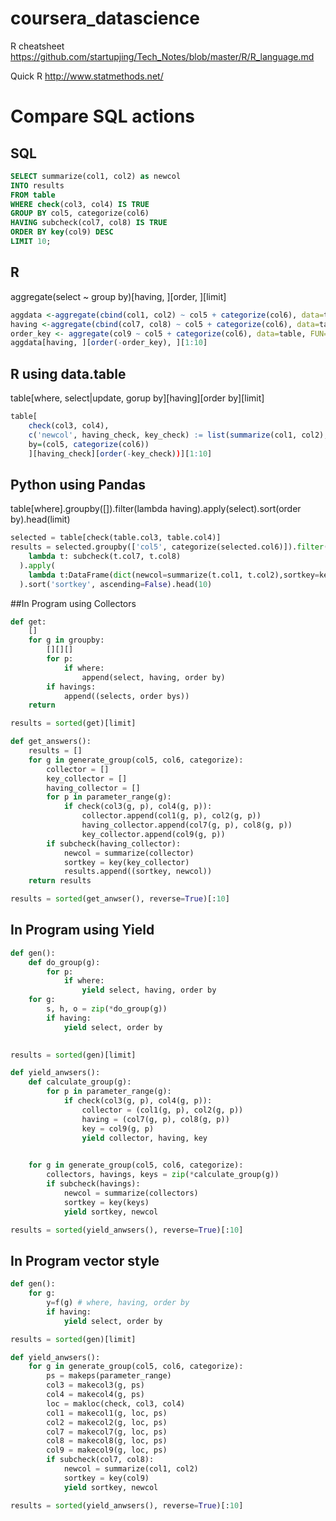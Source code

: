 # coursera_datascience
R cheatsheet
https://github.com/startupjing/Tech_Notes/blob/master/R/R_language.md

Quick R
http://www.statmethods.net/

# Compare SQL actions

## SQL
```SQL
SELECT summarize(col1, col2) as newcol
INTO results
FROM table
WHERE check(col3, col4) IS TRUE
GROUP BY col5, categorize(col6)
HAVING subcheck(col7, col8) IS TRUE
ORDER BY key(col9) DESC
LIMIT 10;
```
## R
aggregate(select ~ group by)[having, ][order, ][limit]

```R
aggdata <-aggregate(cbind(col1, col2) ~ col5 + categorize(col6), data=table, FUN=summarize)
having <-aggregate(cbind(col7, col8) ~ col5 + categorize(col6), data=table, FUN=subcheck)
order_key <- aggregate(col9 ~ col5 + categorize(col6), data=table, FUN=key)
aggdata[having, ][order(-order_key), ][1:10]
```

## R using data.table
table[where, select|update, gorup by][having][order by][limit]
```R
table[
	check(col3, col4),
	c('newcol', having_check, key_check) := list(summarize(col1, col2), subcheck(col7, col8), key(col9)), 
	by=(col5, categorize(col6))
	][having_check][order(-key_check))][1:10]
```

## Python using Pandas
table[where].groupby([]).filter(lambda having).apply(select).sort(order by).head(limit)

```python
selected = table[check(table.col3, table.col4)]
results = selected.groupby(['col5', categorize(selected.col6)]).filter(
    lambda t: subcheck(t.col7, t.col8)
  ).apply(
    lambda t:DataFrame(dict(newcol=summarize(t.col1, t.col2),sortkey=key(t.col9))
  ).sort('sortkey', ascending=False).head(10)
```

##In Program using Collectors
```python
def get:
	[]
	for g in groupby:
		[][][]
		for p:
			if where:
				append(select, having, order by)
		if havings:
			append((selects, order bys))
	return

results = sorted(get)[limit]
```

```Python
def get_answers():
	results = []
	for g in generate_group(col5, col6, categorize):
		collector = []
		key_collector = []
		having_collector = []
		for p in parameter_range(g):
			if check(col3(g, p), col4(g, p)):
				collector.append(col1(g, p), col2(g, p))
				having_collector.append(col7(g, p), col8(g, p))
				key_collector.append(col9(g, p))
		if subcheck(having_collector):
			newcol = summarize(collector)
			sortkey = key(key_collector)
			results.append((sortkey, newcol))
	return results

results = sorted(get_anwser(), reverse=True)[:10]
```


## In Program using Yield
```python
def gen():
	def do_group(g):
		for p:
			if where:
				yield select, having, order by
	for g:
		s, h, o = zip(*do_group(g))
		if having:
			yield select, order by
			

results = sorted(gen)[limit]
```

```Python
def yield_anwsers():
	def calculate_group(g):
		for p in parameter_range(g):
			if check(col3(g, p), col4(g, p)):
				collector = (col1(g, p), col2(g, p))
				having = (col7(g, p), col8(g, p))
				key = col9(g, p)
				yield collector, having, key

	
	for g in generate_group(col5, col6, categorize):
		collectors, havings, keys = zip(*calculate_group(g))
		if subcheck(havings):
			newcol = summarize(collectors)
			sortkey = key(keys)
			yield sortkey, newcol

results = sorted(yield_anwsers(), reverse=True)[:10]
```


## In Program vector style

```python
def gen():
	for g:
		y=f(g) # where, having, order by
		if having:
			yield select, order by

results = sorted(gen)[limit]
```

```Python
def yield_anwsers():
	for g in generate_group(col5, col6, categorize):
		ps = makeps(parameter_range)
		col3 = makecol3(g, ps)
		col4 = makecol4(g, ps)
		loc = makloc(check, col3, col4)
		col1 = makecol1(g, loc, ps)
		col2 = makecol2(g, loc, ps)
		col7 = makecol7(g, loc, ps)
		col8 = makecol8(g, loc, ps)
		col9 = makecol9(g, loc, ps)
		if subcheck(col7, col8):
			newcol = summarize(col1, col2)
			sortkey = key(col9)
			yield sortkey, newcol

results = sorted(yield_anwsers(), reverse=True)[:10]
```


